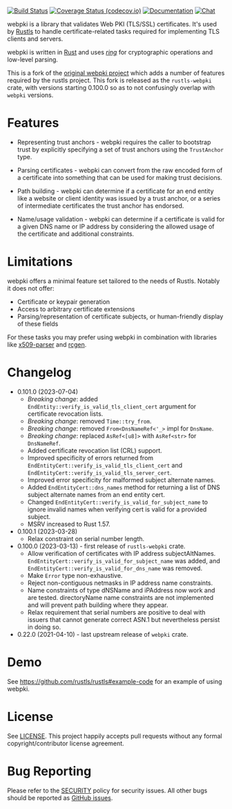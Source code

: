 [![Build Status](https://github.com/rustls/webpki/actions/workflows/ci.yml/badge.svg?branch=main)](https://github.com/rustls/webpki/actions/workflows/ci.yml?query=branch%3Amain)
[![Coverage Status (codecov.io)](https://codecov.io/gh/rustls/webpki/branch/main/graph/badge.svg)](https://codecov.io/gh/rustls/webpki/)
[![Documentation](https://docs.rs/rustls-webpki/badge.svg)](https://docs.rs/rustls-webpki/)
[![Chat](https://img.shields.io/discord/976380008299917365?logo=discord)](https://discord.gg/MCSB76RU96)

webpki is a library that validates Web PKI (TLS/SSL) certificates. It's
used by [Rustls](https://github.com/rustls/rustls) to handle certificate-related
tasks required for implementing TLS clients and servers.

webpki is written in [Rust](https://www.rust-lang.org/) and uses
[*ring*](https://github.com/briansmith/ring) for cryptographic operations and
low-level parsing.

This is a fork of the [original webpki project](https://github.com/briansmith/webpki)
which adds a number of features required by the rustls project.  This fork is
released as the `rustls-webpki` crate, with versions starting 0.100.0 so as to
not confusingly overlap with `webpki` versions.


Features
===============

* Representing trust anchors - webpki requires the caller to bootstrap trust by 
  explicitly specifying a set of trust anchors using the `TrustAnchor` type.

* Parsing certificates - webpki can convert from the raw encoded form of
  a certificate into something that can be used for making trust decisions.

* Path building - webpki can determine if a certificate for an end entity like
  a website or client identity was issued by a trust anchor, or a series of
  intermediate certificates the trust anchor has endorsed.

* Name/usage validation - webpki can determine if a certificate is valid for
  a given DNS name or IP address by considering the allowed usage of the
  certificate and additional constraints.

  
Limitations
===============

webpki offers a minimal feature set tailored to the needs of Rustls. Notably it
does not offer:

* Certificate or keypair generation
* Access to arbitrary certificate extensions
* Parsing/representation of certificate subjects, or human-friendly display of
  these fields

For these tasks you may prefer using webpki in combination with libraries like
[x509-parser](https://github.com/rusticata/x509-parser) and
[rcgen](https://github.com/est31/rcgen).


Changelog
=========

* 0.101.0 (2023-07-04)
  - *Breaking change*: added `EndEntity::verify_is_valid_tls_client_cert`
    argument for certificate revocation lists.
  - *Breaking change*: removed `Time::try_from`.
  - *Breaking change*: removed `From<DnsNameRef<'_>` impl for `DnsName`.
  - *Breaking change*: replaced `AsRef<[u8]>` with `AsRef<str>` for `DnsNameRef`.
  - Added certificate revocation list (CRL) support.
  - Improved specificity of errors returned from
    `EndEntityCert::verify_is_valid_tls_client_cert` and
    `EndEntityCert::verify_is_valid_tls_server_cert`.
  - Improved error specificity for malformed subject alternate names.
  - Added `EndEntityCert::dns_names` method for returning a list of DNS subject
    alternate names from an end entity cert.
  - Changed `EndEntityCert::verify_is_valid_for_subject_name` to ignore invalid
    names when verifying cert is valid for a provided subject.
  - MSRV increased to Rust 1.57.
* 0.100.1 (2023-03-28)
  - Relax constraint on serial number length.
* 0.100.0 (2023-03-13) - first release of `rustls-webpki` crate.
  - Allow verification of certificates with IP address subjectAltNames.
    `EndEntityCert::verify_is_valid_for_subject_name` was added, and
    `EndEntityCert::verify_is_valid_for_dns_name` was removed.
  - Make `Error` type non-exhaustive.
  - Reject non-contiguous netmasks in IP address name constraints.
  - Name constraints of type dNSName and iPAddress now work and are tested.
    directoryName name constraints are not implemented and will prevent
    path building where they appear.
  - Relax requirement that serial numbers are positive to deal with issuers
    that cannot generate correct ASN.1 but nevertheless persist in doing so.
* 0.22.0 (2021-04-10) - last upstream release of `webpki` crate.


Demo
====

See https://github.com/rustls/rustls#example-code for an example of using
webpki.


License
=======

See [LICENSE](LICENSE). This project happily accepts pull requests without any
formal copyright/contributor license agreement.


Bug Reporting
=============

Please refer to the [SECURITY](SECURITY.md) policy for security issues. All
other bugs should be reported as [GitHub issues](https://github.com/rustls/webpki/issues/new).

